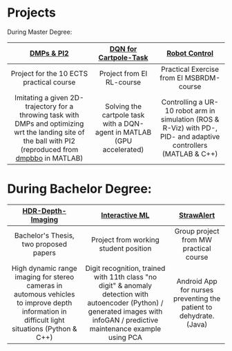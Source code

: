 # Projects
During Master Degree:

[DMPs & PI2](https://github.com/domi20u/Projects/tree/master/HDR-Depth-Imaging)          |  [DQN for Cartpole-Task](https://github.com/domi20u/Projects/tree/master/Interactive%20ML)      |   [Robot Control](https://github.com/domi20u/Projects/tree/master/StrawAlert)
:-------------------------:|:-------------------------:|:-------------------------:
|  Project for the 10 ECTS practical course |  Project from EI RL-course   |  Practical Exercise from EI MSBRDM-course|
|    Imitating a given 2D-trajectory for a throwing task with DMPs and optimizing wrt the landing site of the ball with PI2 (reproduced from [dmpbbo](https://github.com/roothyb/dmpbbo/tree/master/demo_robot) in MATLAB)     | Solving the cartpole task with a DQN-agent in MATLAB (GPU accelerated) | Controlling a UR-10 robot arm in simulation (ROS & R-Viz) with PD-, PID- and adaptive controllers (MATLAB & C++)   |

# During Bachelor Degree:

[HDR-Depth-Imaging](https://github.com/domi20u/Projects/tree/master/HDR-Depth-Imaging)          |  [Interactive ML](https://github.com/domi20u/Projects/tree/master/Interactive%20ML)      |   [StrawAlert](https://github.com/domi20u/Projects/tree/master/StrawAlert)
:-------------------------:|:-------------------------:|:-------------------------:
|  Bachelor's Thesis, two proposed papers |  Project from working student position   |  Group project from MW practical course|
|    High dynamic range imaging for stereo cameras in automous vehicles to improve depth information in difficult light situations (Python & C++)    | Digit recognition, trained with 11th class "no digit" & anomaly detection with autoencoder (Python) / generated images with infoGAN / predictive maintenance example using PCA | Android App for nurses preventing the patient to dehydrate. (Java)  |




